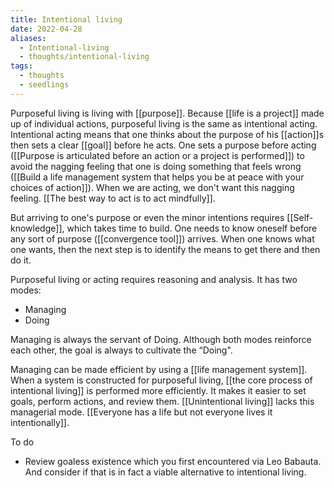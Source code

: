 ```yaml
---
title: Intentional living
date: 2022-04-28
aliases:
  - Intentional-living
  - thoughts/intentional-living
tags:
  - thoughts
  - seedlings
---
```

Purposeful living is living with [[purpose]]. Because [[life is a project]] made up of individual actions, purposeful living is the same as intentional acting. Intentional acting means that one thinks about the purpose of his [[action]]s then sets a clear [[goal]] before he acts. One sets a purpose before acting ([[Purpose is articulated before an action or a project is performed]]) to avoid the nagging feeling that one is doing something that feels wrong ([[Build a life management system that helps you be at peace with your choices of action]]). When we are acting, we don't want this nagging feeling. [[The best way to act is to act mindfully]].

But arriving to one's purpose or even the minor intentions requires [[Self-knowledge]], which takes time to build. One needs to know oneself before any sort of purpose ([[convergence tool]]) arrives. When one knows what one wants, then the next step is to identify the means to get there and then do it.

Purposeful living or acting requires reasoning and analysis. It has two modes:

- Managing
- Doing

Managing is always the servant of Doing. Although both modes reinforce each other, the goal is always to cultivate the “Doing".

Managing can be made efficient by using a [[life management system]]. When a system is constructed for purposeful living, [[the core process of intentional living]] is performed more efficiently. It makes it easier to set goals, perform actions, and review them. [[Unintentional living]] lacks this managerial mode. [[Everyone has a life but not everyone lives it intentionally]].

To do
- Review goaless existence which you first encountered via Leo Babauta. And consider if that is in fact a viable alternative to intentional living.